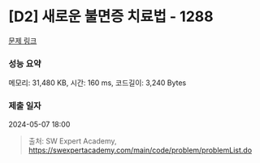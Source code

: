 # [D2] 새로운 불면증 치료법 - 1288 

[문제 링크](https://swexpertacademy.com/main/code/problem/problemDetail.do?contestProbId=AV18_yw6I9MCFAZN) 

### 성능 요약

메모리: 31,480 KB, 시간: 160 ms, 코드길이: 3,240 Bytes

### 제출 일자

2024-05-07 18:00



> 출처: SW Expert Academy, https://swexpertacademy.com/main/code/problem/problemList.do